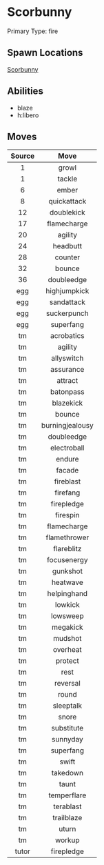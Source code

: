 # Scorbunny  
Primary Type: fire  
  
## Spawn Locations  
[Scorbunny](/data/spawn_presets/scorbunny.md)  
  
## Abilities  
  * blaze
  * h:libero
  
  
## Moves  
  
| Source | Move |  
|:---:|:---:|  
| 1 | growl |  
| 1 | tackle |  
| 6 | ember |  
| 8 | quickattack |  
| 12 | doublekick |  
| 17 | flamecharge |  
| 20 | agility |  
| 24 | headbutt |  
| 28 | counter |  
| 32 | bounce |  
| 36 | doubleedge |  
| egg | highjumpkick |  
| egg | sandattack |  
| egg | suckerpunch |  
| egg | superfang |  
| tm | acrobatics |  
| tm | agility |  
| tm | allyswitch |  
| tm | assurance |  
| tm | attract |  
| tm | batonpass |  
| tm | blazekick |  
| tm | bounce |  
| tm | burningjealousy |  
| tm | doubleedge |  
| tm | electroball |  
| tm | endure |  
| tm | facade |  
| tm | fireblast |  
| tm | firefang |  
| tm | firepledge |  
| tm | firespin |  
| tm | flamecharge |  
| tm | flamethrower |  
| tm | flareblitz |  
| tm | focusenergy |  
| tm | gunkshot |  
| tm | heatwave |  
| tm | helpinghand |  
| tm | lowkick |  
| tm | lowsweep |  
| tm | megakick |  
| tm | mudshot |  
| tm | overheat |  
| tm | protect |  
| tm | rest |  
| tm | reversal |  
| tm | round |  
| tm | sleeptalk |  
| tm | snore |  
| tm | substitute |  
| tm | sunnyday |  
| tm | superfang |  
| tm | swift |  
| tm | takedown |  
| tm | taunt |  
| tm | temperflare |  
| tm | terablast |  
| tm | trailblaze |  
| tm | uturn |  
| tm | workup |  
| tutor | firepledge |  
  
